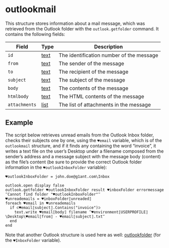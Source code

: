 # outlookmail

This structure stores information about a mail message, which was retrieved from the Outlook folder with the `outlook.getfolder` command. It contains the following fields:

| Field         | Type                                                        | Description                              |
| ------------- | ----------------------------------------------------------- | ---------------------------------------- |
| `id`          | [text](../../../G1ANT.Language/Structures/TextStructure.md) | The identification number of the message |
| `from`        | [text](../../../G1ANT.Language/Structures/TextStructure.md) | The sender of the message                |
| `to`          | [text](../../../G1ANT.Language/Structures/TextStructure.md) | The recipient of the message             |
| `subject`     | [text](../../../G1ANT.Language/Structures/TextStructure.md) | The subject of the message               |
| `body`        | [text](../../../G1ANT.Language/Structures/TextStructure.md) | The contents of the message              |
| `htmlbody`    | [text](../../../G1ANT.Language/Structures/TextStructure.md) | The HTML contents of the message         |
| `attachments` | [list](../../../G1ANT.Language/Structures/ListStructure.md) | The list of attachments in the message   |

## Example

The script below retrieves unread emails from the Outlook Inbox folder, checks their subjects one by one, using the `♥email` variable, which is of the `outlookmail` structure, and if it finds any containing the word “invoice”, it writes a text file on the user’s Desktop under a filename composed from the sender’s address and a message subject with the message body (content) as the file’s content (be sure to provide the correct Outlook folder information in the `♥outlookInboxFolder` variable):

```G1ANT
♥outlookInboxFolder = john.doe@g1ant.com\Inbox

outlook.open display false
outlook.getfolder ♥outlookInboxFolder result ♥inboxFolder errormessage ‴Cannot find folder "♥outlookInboxFolder"‴
♥unreademails = ♥inboxFolder⟦unreaded⟧
foreach ♥email in ♥unreademails
  if ⊂♥email⟦subject⟧.Contains("invoice")⊃
    text.write ♥email⟦body⟧ filename ‴♥environment⟦USERPROFILE⟧\Desktop\♥email⟦from⟧ - ♥email⟦subject⟧.txt‴
  end
end
```

Note that another Outlook structure is used here as well: [outlookfolder](outlookfolderstructure.md) (for the `♥InboxFolder` variable).

